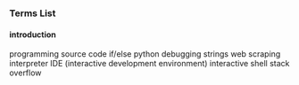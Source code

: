 ### Terms List

#### introduction

programming
source code
if/else
python
debugging
strings
web scraping
interpreter
IDE (interactive development environment)
interactive shell
stack overflow
